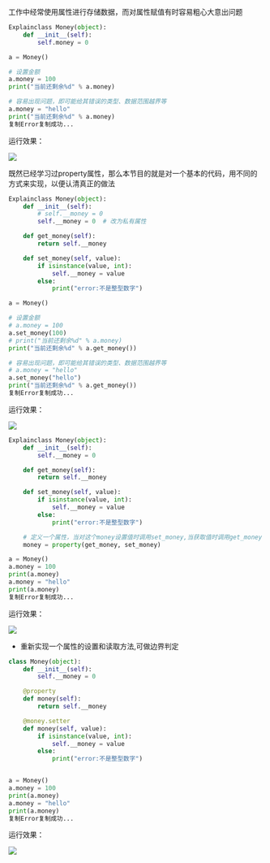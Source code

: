 工作中经常使用属性进行存储数据，而对属性赋值有时容易粗心大意出问题

```python
Explainclass Money(object):
    def __init__(self):
        self.money = 0

a = Money()

# 设置金额
a.money = 100
print("当前还剩余%d" % a.money)

# 容易出现问题，即可能给其错误的类型、数据范围越界等
a.money = "hello"
print("当前还剩余%d" % a.money)
复制Error复制成功...
```

运行效果：

![](D:/download/youdaonote-pull-master/data/Technology/Python/python重新学习/Python3核心编程/3.面向对象提高/images/WEBRESOURCE0fdb1cbd215072dcf4af7c1d9256f811stickPicture.png)

既然已经学习过property属性，那么本节目的就是对一个基本的代码，用不同的方式来实现，以便认清真正的做法

```python
Explainclass Money(object):
    def __init__(self):
        # self.__money = 0
        self.__money = 0  # 改为私有属性

    def get_money(self):
        return self.__money

    def set_money(self, value):
        if isinstance(value, int):
            self.__money = value
        else:
            print("error:不是整型数字")

a = Money()

# 设置金额
# a.money = 100
a.set_money(100)
# print("当前还剩余%d" % a.money)
print("当前还剩余%d" % a.get_money())

# 容易出现问题，即可能给其错误的类型、数据范围越界等
# a.money = "hello"
a.set_money("hello")
print("当前还剩余%d" % a.get_money())
复制Error复制成功...
```

运行效果：

![](D:/download/youdaonote-pull-master/data/Technology/Python/python重新学习/Python3核心编程/3.面向对象提高/images/WEBRESOURCEce747c728d5b3e40c3248fdf0d69ba6estickPicture.png)

```python
Explainclass Money(object):
    def __init__(self):
        self.__money = 0

    def get_money(self):
        return self.__money

    def set_money(self, value):
        if isinstance(value, int):
            self.__money = value
        else:
            print("error:不是整型数字")

    # 定义一个属性，当对这个money设置值时调用set_money,当获取值时调用get_money
    money = property(get_money, set_money)

a = Money()
a.money = 100
print(a.money)
a.money = "hello"
print(a.money)
复制Error复制成功...
```

运行效果：

![](D:/download/youdaonote-pull-master/data/Technology/Python/python重新学习/Python3核心编程/3.面向对象提高/images/WEBRESOURCE479bdac770cceefe149a9c8571256c5cstickPicture.png)

- 重新实现一个属性的设置和读取方法,可做边界判定

```python
class Money(object):
    def __init__(self):
        self.__money = 0

    @property
    def money(self):
        return self.__money

    @money.setter
    def money(self, value):
        if isinstance(value, int):
            self.__money = value
        else:
            print("error:不是整型数字")


a = Money()
a.money = 100
print(a.money)
a.money = "hello"
print(a.money)
复制Error复制成功...
```

运行效果：

![](D:/download/youdaonote-pull-master/data/Technology/Python/python重新学习/Python3核心编程/3.面向对象提高/images/WEBRESOURCE540be3eff62910541d64da0d7457d0c5image.png)